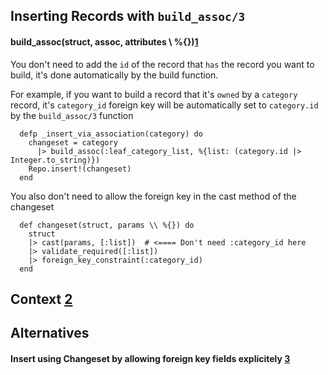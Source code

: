 ## Inserting Records with `build_assoc/3`

#### build_assoc(struct, assoc, attributes \\ %{})[1]

You don't need to add the `id` of the record that `has` the record you want to build, it's done automatically by the build function.

For example, if you want to build a record that it's `owned` by a `category` record, it's `category_id` foreign key will be automatically set to `category.id` by the `build_assoc/3` function

      defp _insert_via_association(category) do
        changeset = category
          |> build_assoc(:leaf_category_list, %{list: (category.id |> Integer.to_string)})
        Repo.insert!(changeset)
      end


You also don't need to allow the foreign key in the cast method of the changeset

      def changeset(struct, params \\ %{}) do
        struct
        |> cast(params, [:list])  # <==== Don't need :category_id here
        |> validate_required([:list])
        |> foreign_key_constraint(:category_id)
      end
      
 ## Context [2]
 
 ## Alternatives
 
 #### Insert using Changeset by allowing foreign key fields explicitely [3]
 
[1]: https://hexdocs.pm/ecto/Ecto.html#build_assoc/3
[2]: https://github.com/miskolc/til/blob/master/ecto/changeset_cast.md#context
[3]: https://github.com/miskolc/til/blob/master/ecto/changeset_cast.md#allow-fields-explicitly
 

